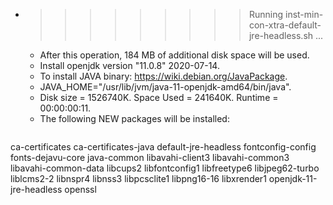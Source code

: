 * >>>>>>>>> Running inst-min-con-xtra-default-jre-headless.sh ...
  * After this operation, 184 MB of additional disk space will be used.
  * Install openjdk version "11.0.8" 2020-07-14.
  * To install JAVA binary: https://wiki.debian.org/JavaPackage.
  * JAVA_HOME="/usr/lib/jvm/java-11-openjdk-amd64/bin/java".
  * Disk size = 1526740K. Space Used = 241640K. Runtime = 00:00:00:11.
  * The following NEW packages will be installed:
  ```bash
ca-certificates ca-certificates-java default-jre-headless fontconfig-config fonts-dejavu-core
java-common libavahi-client3 libavahi-common3 libavahi-common-data libcups2
libfontconfig1 libfreetype6 libjpeg62-turbo liblcms2-2 libnspr4
libnss3 libpcsclite1 libpng16-16 libxrender1 openjdk-11-jre-headless
openssl
  ```
